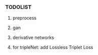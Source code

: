 ### TODOLIST

1. preprocess

2. gan

3. derivative networks

4. for tripleNet: add Lossless Triplet Loss

